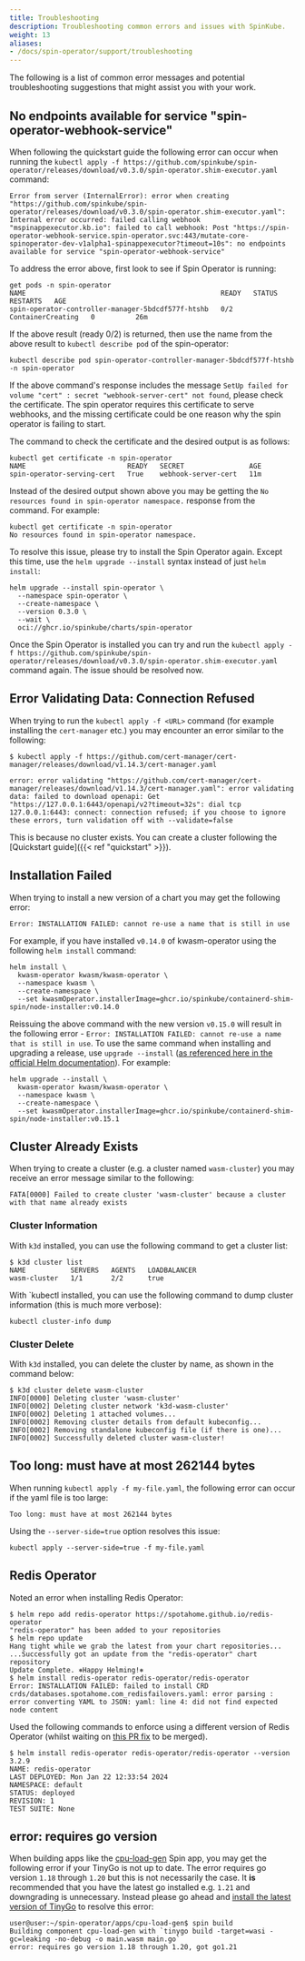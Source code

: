 ```yaml
---
title: Troubleshooting
description: Troubleshooting common errors and issues with SpinKube.
weight: 13
aliases:
- /docs/spin-operator/support/troubleshooting
---
```


The following is a list of common error messages and potential troubleshooting suggestions that
might assist you with your work.

## No endpoints available for service "spin-operator-webhook-service"

When following the quickstart guide the following error can occur when running the `kubectl apply -f
https://github.com/spinkube/spin-operator/releases/download/v0.3.0/spin-operator.shim-executor.yaml`
command:

```console
Error from server (InternalError): error when creating "https://github.com/spinkube/spin-operator/releases/download/v0.3.0/spin-operator.shim-executor.yaml": Internal error occurred: failed calling webhook "mspinappexecutor.kb.io": failed to call webhook: Post "https://spin-operator-webhook-service.spin-operator.svc:443/mutate-core-spinoperator-dev-v1alpha1-spinappexecutor?timeout=10s": no endpoints available for service "spin-operator-webhook-service"
```

To address the error above, first look to see if Spin Operator is running:

```console
get pods -n spin-operator
NAME                                                READY   STATUS              RESTARTS   AGE
spin-operator-controller-manager-5bdcdf577f-htshb   0/2     ContainerCreating   0          26m
```

If the above result (ready 0/2) is returned, then use the name from the above result to `kubectl
describe pod` of the spin-operator:

```console
kubectl describe pod spin-operator-controller-manager-5bdcdf577f-htshb -n spin-operator
```

If the above command's response includes the message `SetUp failed for volume "cert" : secret
"webhook-server-cert" not found`, please check the certificate. The spin operator requires this
certificate to serve webhooks, and the missing certificate could be one reason why the spin operator
is failing to start.

The command to check the certificate and the desired output is as follows:

```console
kubectl get certificate -n spin-operator
NAME                         READY   SECRET                AGE
spin-operator-serving-cert   True    webhook-server-cert   11m
```

Instead of the desired output shown above you may be getting the `No resources found in
spin-operator namespace.` response from the command. For example:

```console
kubectl get certificate -n spin-operator
No resources found in spin-operator namespace.
```

To resolve this issue, please try to install the Spin Operator again. Except this time, use the
`helm upgrade --install` syntax instead of just `helm install`:

```console
helm upgrade --install spin-operator \
  --namespace spin-operator \
  --create-namespace \
  --version 0.3.0 \
  --wait \
  oci://ghcr.io/spinkube/charts/spin-operator
```

Once the Spin Operator is installed you can try and run the `kubectl apply -f
https://github.com/spinkube/spin-operator/releases/download/v0.3.0/spin-operator.shim-executor.yaml`
command again. The issue should be resolved now.

## Error Validating Data: Connection Refused

When trying to run the `kubectl apply -f <URL>` command (for example installing the `cert-manager`
etc.) you may encounter an error similar to the following:

```
$ kubectl apply -f https://github.com/cert-manager/cert-manager/releases/download/v1.14.3/cert-manager.yaml

error: error validating "https://github.com/cert-manager/cert-manager/releases/download/v1.14.3/cert-manager.yaml": error validating data: failed to download openapi: Get "https://127.0.0.1:6443/openapi/v2?timeout=32s": dial tcp 127.0.0.1:6443: connect: connection refused; if you choose to ignore these errors, turn validation off with --validate=false
```

This is because no cluster exists. You can create a cluster following the [Quickstart guide]({{< ref
"quickstart" >}}).

## Installation Failed

When trying to install a new version of a chart you may get the following error:

```console
Error: INSTALLATION FAILED: cannot re-use a name that is still in use
```

For example, if you have installed `v0.14.0` of kwasm-operator using the following `helm install`
command:

```console
helm install \
  kwasm-operator kwasm/kwasm-operator \
  --namespace kwasm \
  --create-namespace \
  --set kwasmOperator.installerImage=ghcr.io/spinkube/containerd-shim-spin/node-installer:v0.14.0
```

Reissuing the above command with the new version `v0.15.0` will result in the following error -
`Error: INSTALLATION FAILED: cannot re-use a name that is still in use`. To use the same command
when installing and upgrading a release, use `upgrade --install` ([as referenced here in the
official Helm
documentation](https://v2.helm.sh/docs/developing_charts/#upgrade-a-release-idempotently)). For
example:

```console
helm upgrade --install \
  kwasm-operator kwasm/kwasm-operator \
  --namespace kwasm \
  --create-namespace \
  --set kwasmOperator.installerImage=ghcr.io/spinkube/containerd-shim-spin/node-installer:v0.15.1
```

## Cluster Already Exists

When trying to create a cluster (e.g. a cluster named `wasm-cluster`) you may receive an error
message similar to the following:

```console
FATA[0000] Failed to create cluster 'wasm-cluster' because a cluster with that name already exists
```

### Cluster Information

With `k3d` installed, you can use the following command to get a cluster list:

```console
$ k3d cluster list
NAME           SERVERS   AGENTS   LOADBALANCER
wasm-cluster   1/1       2/2      true
```

With `kubectl installed, you can use the following command to dump cluster information (this is much
more verbose):

```console
kubectl cluster-info dump
```

### Cluster Delete

With `k3d` installed, you can delete the cluster by name, as shown in the command below:

```console
$ k3d cluster delete wasm-cluster
INFO[0000] Deleting cluster 'wasm-cluster'
INFO[0002] Deleting cluster network 'k3d-wasm-cluster'
INFO[0002] Deleting 1 attached volumes...
INFO[0002] Removing cluster details from default kubeconfig...
INFO[0002] Removing standalone kubeconfig file (if there is one)...
INFO[0002] Successfully deleted cluster wasm-cluster!
```

## Too long: must have at most 262144 bytes

When running `kubectl apply -f my-file.yaml`, the following error can occur if the yaml file is too
large:

```console
Too long: must have at most 262144 bytes
```

Using the `--server-side=true` option resolves this issue:

```console
kubectl apply --server-side=true -f my-file.yaml
```

## Redis Operator

Noted an error when installing Redis Operator:

```console
$ helm repo add redis-operator https://spotahome.github.io/redis-operator
"redis-operator" has been added to your repositories
$ helm repo update
Hang tight while we grab the latest from your chart repositories...
...Successfully got an update from the "redis-operator" chart repository
Update Complete. ⎈Happy Helming!⎈
$ helm install redis-operator redis-operator/redis-operator
Error: INSTALLATION FAILED: failed to install CRD crds/databases.spotahome.com_redisfailovers.yaml: error parsing : error converting YAML to JSON: yaml: line 4: did not find expected node content
```

Used the following commands to enforce using a different version of Redis Operator (whilst waiting
on [this PR fix](https://github.com/spotahome/redis-operator/pull/685) to be merged).

```console
$ helm install redis-operator redis-operator/redis-operator --version 3.2.9
NAME: redis-operator
LAST DEPLOYED: Mon Jan 22 12:33:54 2024
NAMESPACE: default
STATUS: deployed
REVISION: 1
TEST SUITE: None
```

## error: requires go version

When building apps like the
[cpu-load-gen](https://github.com/spinkube/spin-operator/tree/main/apps/cpu-load-gen) Spin app, you
may get the following error if your TinyGo is not up to date. The error requires go version `1.18`
through `1.20` but this is not necessarily the case. It **is** recommended that you have the latest
go installed e.g. `1.21` and downgrading is unnecessary. Instead please go ahead and [install the
latest version of TinyGo](https://tinygo.org/) to resolve this error:

```console
user@user:~/spin-operator/apps/cpu-load-gen$ spin build
Building component cpu-load-gen with `tinygo build -target=wasi -gc=leaking -no-debug -o main.wasm main.go`
error: requires go version 1.18 through 1.20, got go1.21
```
